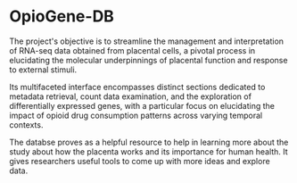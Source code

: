 # OpioGene-DB
The project's objective is to streamline the management and interpretation of RNA-seq data obtained from placental cells, a pivotal process in elucidating the molecular underpinnings of placental function and response to external stimuli.

Its multifaceted interface encompasses distinct sections dedicated to metadata retrieval, count data examination, and the exploration of differentially expressed genes, with a particular focus on elucidating the impact of opioid drug consumption patterns across varying temporal contexts.

The databse proves as a helpful resource to help in learning more about the study about how the placenta works and its importance for human health. It gives researchers useful tools to come up with more ideas and explore data.
